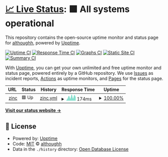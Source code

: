 # [📈 Live Status](https://althoughh.github.io/zup1): <!--live status--> **🟩 All systems operational**

This repository contains the open-source uptime monitor and status page for [althoughh](https://althoughh.github.io/zup1), powered by [Upptime](https://github.com/upptime/upptime).

[![Uptime CI](https://github.com/althoughh/zup1/workflows/Uptime%20CI/badge.svg)](https://github.com/althoughh/zup1/actions?query=workflow%3A%22Uptime+CI%22)
[![Response Time CI](https://github.com/althoughh/zup1/workflows/Response%20Time%20CI/badge.svg)](https://github.com/althoughh/zup1/actions?query=workflow%3A%22Response+Time+CI%22)
[![Graphs CI](https://github.com/althoughh/zup1/workflows/Graphs%20CI/badge.svg)](https://github.com/althoughh/zup1/actions?query=workflow%3A%22Graphs+CI%22)
[![Static Site CI](https://github.com/althoughh/zup1/workflows/Static%20Site%20CI/badge.svg)](https://github.com/althoughh/zup1/actions?query=workflow%3A%22Static+Site+CI%22)
[![Summary CI](https://github.com/althoughh/zup1/workflows/Summary%20CI/badge.svg)](https://github.com/althoughh/zup1/actions?query=workflow%3A%22Summary+CI%22)

With [Upptime](https://upptime.js.org), you can get your own unlimited and free uptime monitor and status page, powered entirely by a GitHub repository. We use [Issues](https://github.com/althoughh/zup1/issues) as incident reports, [Actions](https://github.com/althoughh/zup1/actions) as uptime monitors, and [Pages](https://althoughh.github.io/zup1) for the status page.

<!--start: status pages-->
<!-- This summary is generated by Upptime (https://github.com/upptime/upptime) -->
<!-- Do not edit this manually, your changes will be overwritten -->
<!-- prettier-ignore -->
| URL | Status | History | Response Time | Uptime |
| --- | ------ | ------- | ------------- | ------ |
| <img alt="" src="https://icons.duckduckgo.com/ip3/zincwork.com.ico" height="13"> [zinc](https://zincwork.com) | 🟩 Up | [zinc.yml](https://github.com/althoughh/zup1/commits/HEAD/history/zinc.yml) | <details><summary><img alt="Response time graph" src="./graphs/zinc/response-time-week.png" height="20"> 174ms</summary><br><a href="https://althoughh.github.io/zup1/history/zinc"><img alt="Response time 209" src="https://img.shields.io/endpoint?url=https%3A%2F%2Fraw.githubusercontent.com%2Falthoughh%2Fzup1%2FHEAD%2Fapi%2Fzinc%2Fresponse-time.json"></a><br><a href="https://althoughh.github.io/zup1/history/zinc"><img alt="24-hour response time 165" src="https://img.shields.io/endpoint?url=https%3A%2F%2Fraw.githubusercontent.com%2Falthoughh%2Fzup1%2FHEAD%2Fapi%2Fzinc%2Fresponse-time-day.json"></a><br><a href="https://althoughh.github.io/zup1/history/zinc"><img alt="7-day response time 174" src="https://img.shields.io/endpoint?url=https%3A%2F%2Fraw.githubusercontent.com%2Falthoughh%2Fzup1%2FHEAD%2Fapi%2Fzinc%2Fresponse-time-week.json"></a><br><a href="https://althoughh.github.io/zup1/history/zinc"><img alt="30-day response time 209" src="https://img.shields.io/endpoint?url=https%3A%2F%2Fraw.githubusercontent.com%2Falthoughh%2Fzup1%2FHEAD%2Fapi%2Fzinc%2Fresponse-time-month.json"></a><br><a href="https://althoughh.github.io/zup1/history/zinc"><img alt="1-year response time 209" src="https://img.shields.io/endpoint?url=https%3A%2F%2Fraw.githubusercontent.com%2Falthoughh%2Fzup1%2FHEAD%2Fapi%2Fzinc%2Fresponse-time-year.json"></a></details> | <details><summary><a href="https://althoughh.github.io/zup1/history/zinc">100.00%</a></summary><a href="https://althoughh.github.io/zup1/history/zinc"><img alt="All-time uptime 100.00%" src="https://img.shields.io/endpoint?url=https%3A%2F%2Fraw.githubusercontent.com%2Falthoughh%2Fzup1%2FHEAD%2Fapi%2Fzinc%2Fuptime.json"></a><br><a href="https://althoughh.github.io/zup1/history/zinc"><img alt="24-hour uptime 100.00%" src="https://img.shields.io/endpoint?url=https%3A%2F%2Fraw.githubusercontent.com%2Falthoughh%2Fzup1%2FHEAD%2Fapi%2Fzinc%2Fuptime-day.json"></a><br><a href="https://althoughh.github.io/zup1/history/zinc"><img alt="7-day uptime 100.00%" src="https://img.shields.io/endpoint?url=https%3A%2F%2Fraw.githubusercontent.com%2Falthoughh%2Fzup1%2FHEAD%2Fapi%2Fzinc%2Fuptime-week.json"></a><br><a href="https://althoughh.github.io/zup1/history/zinc"><img alt="30-day uptime 100.00%" src="https://img.shields.io/endpoint?url=https%3A%2F%2Fraw.githubusercontent.com%2Falthoughh%2Fzup1%2FHEAD%2Fapi%2Fzinc%2Fuptime-month.json"></a><br><a href="https://althoughh.github.io/zup1/history/zinc"><img alt="1-year uptime 100.00%" src="https://img.shields.io/endpoint?url=https%3A%2F%2Fraw.githubusercontent.com%2Falthoughh%2Fzup1%2FHEAD%2Fapi%2Fzinc%2Fuptime-year.json"></a></details>

<!--end: status pages-->

[**Visit our status website →**](https://althoughh.github.io/zup1)

## 📄 License

- Powered by: [Upptime](https://github.com/upptime/upptime)
- Code: [MIT](./LICENSE) © [althoughh](https://althoughh.github.io/zup1)
- Data in the `./history` directory: [Open Database License](https://opendatacommons.org/licenses/odbl/1-0/)
